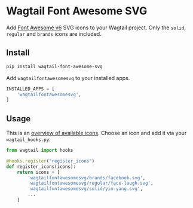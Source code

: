 # Wagtail Font Awesome SVG

Add [Font Awesome v6](https://fontawesome.com/v6/icons?m=free&d=gallery) SVG icons to your Wagtail project. Only the `solid`, `regular` and `brands` icons are included.

## Install

```sh
pip install wagtail-font-awesome-svg
```

Add `wagtailfontawesomesvg` to your installed apps.

```python
INSTALLED_APPS = [
    'wagtailfontawesomesvg',
]
```

## Usage

This is an [overview of available icons](https://fontawesome.com/v6/icons?m=free&d=gallery). 
Choose an icon and add it via your `wagtail_hooks.py`:

```python
from wagtail import hooks

@hooks.register("register_icons")
def register_icons(icons):
    return icons + [
        'wagtailfontawesomesvg/brands/facebook.svg',
        'wagtailfontawesomesvg/regular/face-laugh.svg',
        'wagtailfontawesomesvg/solid/yin-yang.svg',
        ...
    ]
```
